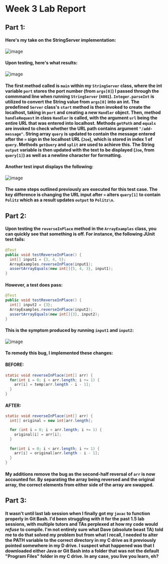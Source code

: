 # Week 3 Lab Report

## Part 1:
#### Here's my take on the StringServer implementation:

![image](https://user-images.githubusercontent.com/54877475/215667173-3c80d67e-7449-4e06-9f40-b44225c49820.png)

#### Upon testing, here's what results:

![image](https://user-images.githubusercontent.com/54877475/215655359-c0255f25-3a35-4ec7-a3ca-63b06a36a238.png)

#### The first method called is `main` within my `StringServer` class, where the int variable `port` stores the port number (from `args[0]`) I passed through the commmand line when running `StringServer` (`4001`). `Integer.parseInt` is utilized to convert the String value from `args[0]` into an int. The predefined `Server` class's `start` method is then invoked to create the localhost, taking in `port` and creating a new `Handler` object. Then, method `handleRequest` in class `Handler` is called, with the argument `url` being the entire URL that was entered into localhost. Methods `getPath` and `equals` are invoked to check whether the URL path contains argument `"/add-message"`. String array `query` is updated to contain the message entered after the `=` sign in the localhost URL (`Joe`), which is stored in index 1 of `query`. Methods `getQuery` and `split` are used to achieve this. The String `output` variable is then updated with the text to be displayed (`Joe`, from `query[1]`) as well as a newline character for formatting.

#### Another test input displays the following:

![image](https://user-images.githubusercontent.com/54877475/215658939-68ae9621-318e-4ed1-9a26-d86d0d6976c4.png)

#### The same steps outlined previously are executed for this test case. The key difference is changing the URL input after `=` alters `query[1]` to contain `Politz` which as a result updates `output` to `Politz\n`.

## Part 2:

#### Upon testing the `reverseInPlace` method in the `ArrayExamples` class, you can quickly see that something is off. For instance, the following JUnit test fails:

```Java
@Test 
public void testReverseInPlace() {
  int[] input1 = {3, 4, 5};
  ArrayExamples.reverseInPlace(input1);
  assertArrayEquals(new int[]{5, 4, 3}, input1);
}
```
#### However, a test does pass:

```Java
@Test 
public void testReverseInPlace() {
  int[] input2 = {3};
  ArrayExamples.reverseInPlace(input2);
  assertArrayEquals(new int[]{3}, input2);
}
```
#### This is the symptom produced by running `input1` and `input2`: 

![image](https://user-images.githubusercontent.com/54877475/215676104-7ddb5736-7a6f-41fe-9977-f7584126af69.png)

#### To remedy this bug, I implemented these changes:

#### BEFORE:
```Java
static void reverseInPlace(int[] arr) {
  for(int i = 0; i < arr.length; i += 1) {
    arr[i] = temp[arr.length - i - 1];
  }
}
```
#### AFTER:
```Java
static void reverseInPlace(int[] arr) {
  int[] original = new int[arr.length];

  for (int i = 0; i < arr.length; i += 1) {
    original[i] = arr[i];
  }
  
  for(int i = 0; i < arr.length; i += 1) {
    arr[i] = original[arr.length - i - 1];
  }
}
```
#### My additions remove the bug as the second-half reversal of `arr` is now accounted for. By separating the array being reversed and the original array, the correct elements from either side of the array are swapped.

## Part 3:

#### It wasn't until last lab session when I finally got my `javac` to function properly in Git Bash. I'd been struggling with it for the past 1.5 lab sessions, with multiple tutors and TAs perplexed at how my code would *refuse* to compile. I'm not entirely sure what Dave (absolute beast TA) told me to do that solved my problem but from what I recall, I needed to alter the PATH variable to the correct directory in my C drive as it previously pointed somewhere in my D drive. I suspect what happened was that I downloaded either Java or Git Bash into a folder that was not the default "Program Files" folder in my C drive. In any case, you live you learn, eh?
